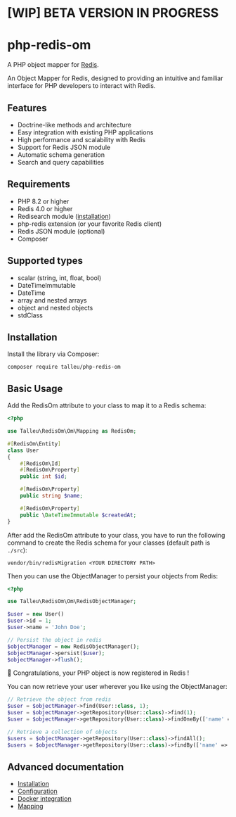 # [WIP] BETA VERSION IN PROGRESS

# php-redis-om

A PHP object mapper for [Redis](https://redis.io/).

An Object Mapper for Redis, designed to providing an intuitive and familiar interface for PHP developers to interact
with Redis.

## Features

- Doctrine-like methods and architecture
- Easy integration with existing PHP applications
- High performance and scalability with Redis
- Support for Redis JSON module
- Automatic schema generation
- Search and query capabilities

## Requirements

- PHP 8.2 or higher
- Redis 4.0 or higher
- Redisearch module ([installation](https://redis.io/docs/latest/operate/oss_and_stack/install/install-stack/))
- php-redis extension (or your favorite Redis client)
- Redis JSON module (optional)
- Composer

## Supported types

- scalar (string, int, float, bool)
- DateTimeImmutable
- DateTime
- array and nested arrays
- object and nested objects
- stdClass

## Installation

Install the library via Composer:

```console
composer require talleu/php-redis-om
```

## Basic Usage

Add the RedisOm attribute to your class to map it to a Redis schema:

```php  
<?php 

use Talleu\RedisOm\Om\Mapping as RedisOm;

#[RedisOm\Entity]
class User
{
    #[RedisOm\Id]
    #[RedisOm\Property]
    public int $id;

    #[RedisOm\Property]
    public string $name;

    #[RedisOm\Property]
    public \DateTimeImmutable $createdAt;
}
```

After add the RedisOm attribute to your class,
you have to run the following command to create the Redis schema for your classes (default path is `./src`): 

```console
vendor/bin/redisMigration <YOUR DIRECTORY PATH>
```

Then you can use the ObjectManager to persist your objects from Redis:

```php
<?php

use Talleu\RedisOm\Om\RedisObjectManager;

$user = new User()
$user->id = 1;
$user->name = 'John Doe';

// Persist the object in redis
$objectManager = new RedisObjectManager();
$objectManager->persist($user);
$objectManager->flush();
```

🥳 Congratulations, your PHP object is now registered in Redis !


You can now retrieve your user wherever you like using the ObjectManager:

```php
// Retrieve the object from redis 
$user = $objectManager->find(User::class, 1);
$user = $objectManager->getRepository(User::class)->find(1);
$user = $objectManager->getRepository(User::class)->findOneBy(['name' => 'John Doe']);

// Retrieve a collection of objects
$users = $objectManager->getRepository(User::class)->findAll();
$users = $objectManager->getRepository(User::class)->findBy(['name' => 'John Doe'], ['createdAt' => 'DESC'], 10);
```


## Advanced documentation
- [Installation](https://github.com/clementtalleu/php-redis-om/blob/main/docs/installation.md)
- [Configuration](https://github.com/clementtalleu/php-redis-om/blob/main/docs/configuration.md)
- [Docker integration](https://github.com/clementtalleu/php-redis-om/blob/main/docs/docker_integration.md)
- [Mapping ](https://github.com/clementtalleu/php-redis-om/blob/main/docs/mapping.md)